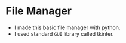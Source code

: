 # File Manager
* I made this basic file manager with python.
* I used standard `GUI` library called tkinter.
